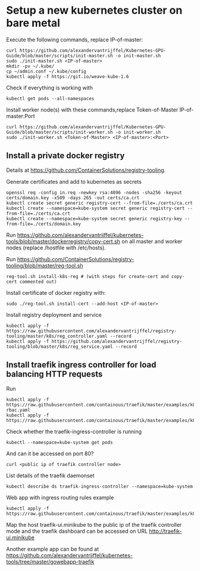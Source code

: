 # Setup a new kubernetes cluster on bare metal

Execute the following commands, replace IP-of-master:

```shell
curl https://github.com/alexandervantrijffel/Kubernetes-GPU-Guide/blob/master/scripts/init-master.sh -o init-master.sh
sudo ./init-master.sh <IP-of-master>
mkdir -pv ~/.kube/
cp ~/admin.conf ~/.kube/config
kubectl apply -f https://git.io/weave-kube-1.6
```
Check if everything is working with
```shell
kubectl get pods --all-namespaces
```

Install worker node(s) with these commands,replace Token-of-Master IP-of-master:Port
```shell
curl https://github.com/alexandervantrijffel/Kubernetes-GPU-Guide/blob/master/scripts/init-worker.sh -o init-worker.sh
sudo ./init-worker.sh <Token-of-Master> <IP-of-master>:<Port>
```

## Install a private docker registry

Details at https://github.com/ContainerSolutions/registry-tooling.

Generate certificates and add to kubernetes as secrets
```shell
openssl req -config in.req -newkey rsa:4096 -nodes -sha256 -keyout certs/domain.key -x509 -days 265 -out certs/ca.crt
kubectl create secret generic registry-cert --from-file=./certs/ca.crt 
kubectl create --namespace=kube-system secret generic registry-cert --from-file=./certs/ca.crt 
kubectl create --namespace=kube-system secret generic registry-key --from-file=./certs/domain.key
```
Run https://github.com/alexandervantrijffel/kubernetes-tools/blob/master/dockerregistry/copy-cert.sh on all master and worker nodes (replace /hostfile with /etc/hosts).  

Run https://github.com/ContainerSolutions/registry-tooling/blob/master/reg-tool.sh
```shell
reg-tool.sh install-k8s-reg # (with steps for create-cert and copy-cert commented out) 
```

Install certificate of docker registry with:
```shell
sudo ./reg-tool.sh install-cert --add-host <IP-of-master>
```

Install registry deployment and service
```shell
kubectl apply -f https://raw.githubusercontent.com/alexandervantrijffel/registry-tooling/master/k8s/reg_controller.yaml --record
kubectl apply -f https://github.com/alexandervantrijffel/registry-tooling/blob/master/k8s/reg_service.yaml --record
```

## Install traefik ingress controller for load balancing HTTP requests
Run
```shell
kubectl apply -f https://raw.githubusercontent.com/containous/traefik/master/examples/k8s/traefik-rbac.yaml
kubectl apply -f https://raw.githubusercontent.com/containous/traefik/master/examples/k8s/traefik.yaml
```
Check whether the traefik-ingress-controller is running
```shell
kubectl --namespace=kube-system get pods
```
And can it be accessed on port 80?
```shell
curl <public ip of traefik controller node>
```

List details of the traefik daemonset
```
kubectl describe ds traefik-ingress-controller --namespace=kube-system
```

Web app with ingress routing rules example
```
kubectl apply -f https://raw.githubusercontent.com/containous/traefik/master/examples/k8s/ui.yaml
```
Map the host traefik-ui.minikube to the public ip of the traefik controller mode and the traefik dashboard can be accessed on URL http://traefik-ui.minikube  

Another example app can be found at https://github.com/alexandervantrijffel/kubernetes-tools/tree/master/gowebapp-traefik
